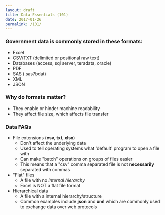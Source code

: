 ```yaml
---
layout: draft
title: Data Essentials (101)
date: 2017-01-26
permalink: /101/
---
```


### Government data is commonly stored in these formats:
- Excel
- CSV/TXT (delimited or positional raw text)
- Databases (access, sql server, teradata, oracle)
- PDF
- SAS (.sas7bdat)
- XML
- JSON

### Why do formats matter?
- They enable or hinder machine readability
- They affect file size, which affects file transfer

### Data FAQs
- File extensions (**csv, txt, xlsx**)
  - Don't affect the underlying data
  - Used to tell operating systems what 'default' program to open a file with
  - Can make "batch" operations on groups of files easier
  - This means that a "csv" comma separated file is not **necessarily** separated with commas
- "Flat" files
  - A file with no *internal hierarchy*
  - Excel is NOT a flat file format
- Hierarchical data
  - A file with a internal hierarchy/structure
  - Common examples include **json** and **xml** which are commonly used to exchange data over web protocols